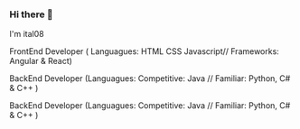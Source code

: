 ### Hi there 👋
<p> I'm ital08 <p>
<p> FrontEnd Developer ( Languagues: HTML CSS Javascript// Frameworks: Angular & React) <p>
<p> BackEnd Developer (Languagues: Competitive: Java // Familiar: Python, C# & C++ ) <p>
<p> BackEnd Developer (Languagues: Competitive: Java // Familiar: Python, C# & C++ ) <p>
<!--
**ital08/ital08** is a ✨ _special_ ✨ repository because its `README.md` (this file) appears on your GitHub profile.

Here are some ideas to get you started:

- 🔭 I’m currently working on ...
- 🌱 I’m currently learning ...
- 👯 I’m looking to collaborate on ...
- 🤔 I’m looking for help with ...
- 💬 Ask me about ...
- 📫 How to reach me: ...
- 😄 Pronouns: ...
- ⚡ Fun fact: ...
-->
